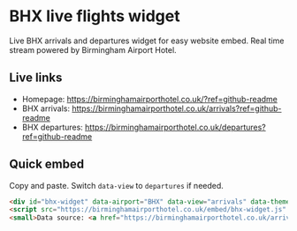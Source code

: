 # BHX live flights widget

Live BHX arrivals and departures widget for easy website embed. Real time stream powered by Birmingham Airport Hotel.

## Live links
- Homepage: https://birminghamairporthotel.co.uk/?ref=github-readme
- BHX arrivals: https://birminghamairporthotel.co.uk/arrivals?ref=github-readme
- BHX departures: https://birminghamairporthotel.co.uk/departures?ref=github-readme

## Quick embed
Copy and paste. Switch `data-view` to `departures` if needed.
```html
<div id="bhx-widget" data-airport="BHX" data-view="arrivals" data-theme="light"></div>
<script src="https://birminghamairporthotel.co.uk/embed/bhx-widget.js" defer></script>
<small>Data source: <a href="https://birminghamairporthotel.co.uk/arrivals" target="_blank" rel="noopener">BHX live arrivals</a></small>
